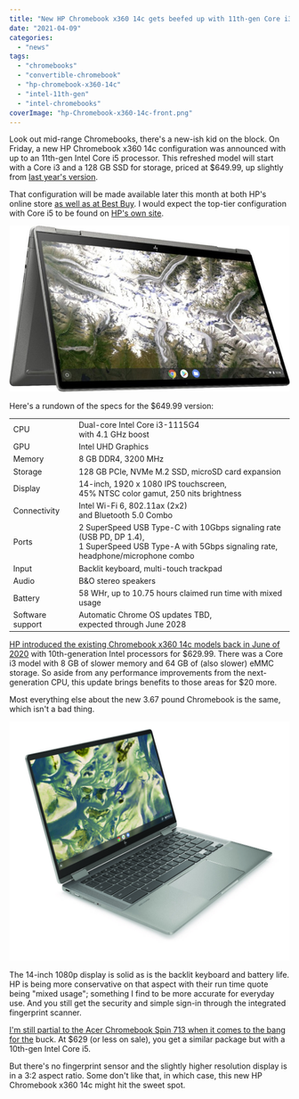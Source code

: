 ```yaml
---
title: "New HP Chromebook x360 14c gets beefed up with 11th-gen Core i3 and i5 processors"
date: "2021-04-09"
categories: 
  - "news"
tags: 
  - "chromebooks"
  - "convertible-chromebook"
  - "hp-chromebook-x360-14c"
  - "intel-11th-gen"
  - "intel-chromebooks"
coverImage: "hp-Chromebook-x360-14c-front.png"
---
```


Look out mid-range Chromebooks, there's a new-ish kid on the block. On Friday, a new HP Chromebook x360 14c configuration was announced with up to an 11th-gen Intel Core i5 processor. This refreshed model will start with a Core i3 and a 128 GB SSD for storage, priced at $649.99, up slightly from [last year's version](https://www.aboutchromebooks.com/news/premium-hp-chromebook-x360-14c-launching-this-month-models-priced-from-499-to-629/).

That configuration will be made available later this month at both HP's online store [as well as at Best Buy](https://www.bestbuy.com/site/hp-14-2-in-1-touchscreen-chromebook-intel-core-i3-8gb-memory-128gb-ssd-mineral-silver/6458047.p?loc=HP_6458047_PR&ref=186&skuId=6458047 "https://www.bestbuy.com/site/hp-14-2-in-1-touchscreen-chromebook-intel-core-i3-8gb-memory-128gb-ssd-mineral-silver/6458047.p?loc=HP_6458047_PR&ref=186&skuId=6458047"). I would expect the top-tier configuration with Core i5 to be found on [HP's own site](https://www8.hp.com/us/en/chrome/chrome-family.html).

![](images/HP-Chromebook-x360-14c-tent-scaled.jpg)

Here's a rundown of the specs for the $649.99 version:

<table><tbody><tr><td>CPU</td><td>Dual-core Intel Core i3-1115G4<br>with 4.1 GHz boost</td></tr><tr><td>GPU</td><td>Intel UHD Graphics</td></tr><tr><td>Memory</td><td>8 GB DDR4, 3200 MHz</td></tr><tr><td>Storage</td><td>128 GB PCIe, NVMe M.2 SSD, microSD card expansion</td></tr><tr><td>Display</td><td>14-inch, 1920 x 1080 IPS touchscreen,<br>45% NTSC color gamut, 250 nits brightness</td></tr><tr><td>Connectivity</td><td>Intel Wi-Fi 6, 802.11ax (2x2)<br>and Bluetooth 5.0 Combo</td></tr><tr><td>Ports</td><td>2 SuperSpeed USB Type-C with 10Gbps signaling rate (USB PD, DP 1.4),<br>1 SuperSpeed USB Type-A with 5Gbps signaling rate,<br>headphone/microphone combo</td></tr><tr><td>Input</td><td>Backlit keyboard, multi-touch trackpad</td></tr><tr><td>Audio</td><td>B&amp;O stereo speakers</td></tr><tr><td>Battery</td><td>58 WHr, up to 10.75 hours claimed run time with mixed usage</td></tr><tr><td>Software support</td><td>Automatic Chrome OS updates TBD,<br>expected through June 2028</td></tr></tbody></table>

[HP introduced the existing Chromebook x360 14c models back in June of 2020](https://www.aboutchromebooks.com/news/premium-hp-chromebook-x360-14c-launching-this-month-models-priced-from-499-to-629/) with 10th-generation Intel processors for $629.99. There was a Core i3 model with 8 GB of slower memory and 64 GB of (also slower) eMMC storage. So aside from any performance improvements from the next-generation CPU, this update brings benefits to those areas for $20 more.

Most everything else about the new 3.67 pound Chromebook is the same, which isn't a bad thing.

![](images/HP-Chromebook-x360-14c_FrontRight-1024x871.jpg)

The 14-inch 1080p display is solid as is the backlit keyboard and battery life. HP is being more conservative on that aspect with their run time quote being "mixed usage"; something I find to be more accurate for everyday use. And you still get the security and simple sign-in through the integrated fingerprint scanner.

[I'm still partial to the Acer Chromebook Spin 713 when it comes to the bang for the](https://www.aboutchromebooks.com/news/acer-chromebook-spin-713-review/ "Acer Chromebook Spin 713 review: You can’t get a better Chromebook than this for $629") buck. At $629 (or less on sale), you get a similar package but with a 10th-gen Intel Core i5.

But there's no fingerprint sensor and the slightly higher resolution display is in a 3:2 aspect ratio. Some don't like that, in which case, this new HP Chromebook x360 14c might hit the sweet spot.
